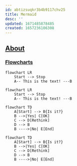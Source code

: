 ```yaml
---
id: abtizsuqkr3b4b9117chv25
title: Mermaid
desc: ''
updated: 1671485878485
created: 1657236106308
---
```


## [About](https://mermaid-js.github.io/mermaid/#/)  
### [Flowcharts](https://mermaid-js.github.io/mermaid/#/./flowchart?id=flowcharts-basic-syntax)  


```
flowchart LR
    Start --> Stop
    A-- This is the text! ---B
```
```mermaid
flowchart LR
    Start --> Stop
    A-- This is the text! ---B
```

```
flowchart TD
    A[Start] --> B{Is it?}
    B -->|Yes| C[OK]
    C --> D[Rethink]
    D --> B
    B ---->|No| E[End]
```
```mermaid
flowchart TD
    A[Start] --> B{Is it?}
    B -->|Yes| C[OK]
    C --> D[Rethink]
    D --> B
    B ---->|No| E[End]
```